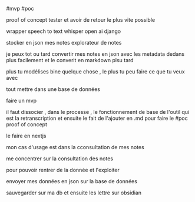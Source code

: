 #mvp #poc 

proof of concept tester  et avoir de retour le plus vite possible


wrapper speech to text
whisper open ai django

stocker en json mes notes
explorateur de notes

je peux tot ou tard convertir mes notes en json avec les metadata dedans plus facilement et le converit en markdown plsu tard

plus tu modélises bine quelque chose , le plus tu peu faire ce que tu veux avec


tout mettre dans une base de données


faire un mvp

il faut dissocier , dans le processe , le fonctionnement de base de l'outil
qui  est la retranscription et ensuite le fait de l'ajouter en .md
pour faire le #poc proof of concept


le faire en nextjs


mon cas d'usage est dans la cconsultation de mes notes


me concentrer sur la consultation des notes

pour pouvoir rentrer de la donnée et l'exploiter

envoyer mes données en json sur la base de données

sauvegarder sur ma db et ensuite les lettre sur obsidian






